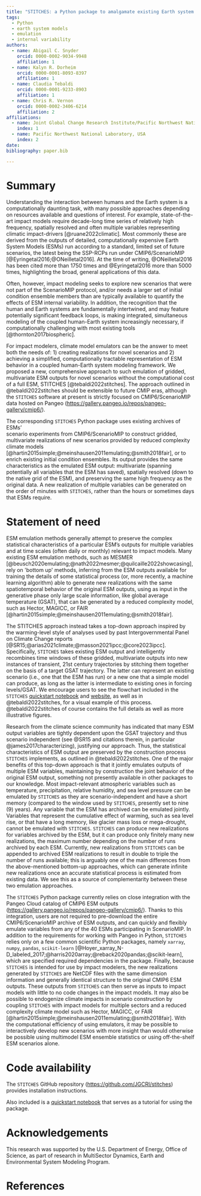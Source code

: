 ```yaml
---
title: "STITCHES: a Python package to amalgamate existing Earth system model output into new scenario realizations"
tags:
  - Python
  - earth system models
  - emulation
  - internal variability
authors:
  - name: Abigail C. Snyder
    orcid: 0000-0002-9034-9948
    affiliation: 1
  - name: Kalyn R. Dorheim
    orcid: 0000-0001-8093-8397
    affiliation: 1
  - name: Claudia Tebaldi
    orcid: 0000-0001-9233-8903
    affiliation: 1
  - name: Chris R. Vernon
    orcid: 0000-0002-3406-6214
    affiliation: 2
affiliations:
  - name: Joint Global Change Research Institute/Pacific Northwest National Laboratory, USA
    index: 1
  - name: Pacific Northwest National Laboratory, USA
    index: 2
date:
bibliography: paper.bib

---
```


# Summary

Understanding the interaction between humans and the Earth system is a
computationally daunting task, with many possible approaches depending on
resources available and questions of interest. For example, state-of-the-art
impact models require decade-long time series of relatively high frequency,
spatially resolved and often multiple variables representing climatic impact-drivers
[@ruane2022climatic]. Most commonly these are derived from the outputs
of  detailed, computationally expensive Earth System Models (ESMs) run according
to a standard, limited set of future scenarios, the latest being the SSP-RCPs
run under CMIP6/ScenarioMIP [@Eyringetal2016;@ONeilletal2016]. At the time of
writing, @ONeilletal2016 has been cited more than 1750 times and @Eyringetal2016
more than 5000 times, highlighting the broad, general applications of this data.


Often, however, impact modeling seeks to explore new scenarios that were not
part of the ScenarioMIP protocol, and/or needs a larger set of initial condition
ensemble members than are typically available to quantify the effects of ESM
internal variability. In addition, the recognition that the human and Earth
systems are fundamentally intertwined, and may feature potentially
significant feedback loops, is making integrated, simultaneous modeling of
the coupled human-Earth system increasingly necessary, if computationally
challenging with most existing tools [@thornton2017biospheric].


For impact modelers, climate model emulators can be the answer to meet both
the needs of: 1) creating realizations for novel scenarios and 2) achieving a
simplified, computationally tractable representation of ESM behavior in a
coupled human-Earth system modeling framework. We proposed a new,
comprehensive approach to such emulation of gridded, multivariate ESM
outputs for novel scenarios without the computational cost of a full ESM,
STITCHES [@tebaldi2022stitches]. The approach outlined in @tebaldi2022stitches should
be extensible to future CMIP eras, although the `STITCHES` software at present 
is strictly focused on CMIP6/ScenarioMIP data hosted on Pangeo 
(https://gallery.pangeo.io/repos/pangeo-gallery/cmip6/). 


The corresponding `STITCHES` Python package uses existing archives of ESMs’  
scenario experiments from CMIP6/ScenarioMIP to construct gridded, multivariate 
realizations of new scenarios provided by reduced complexity climate models 
[@hartin2015simple;@meinshausen2011emulating;@smith2018fair], or to 
enrich existing initial condition ensembles. Its output provides the same
characteristics as the emulated ESM output: multivariate (spanning 
potentially all variables that the ESM has saved), spatially resolved (down to 
the native grid of the ESM), and preserving the same high frequency as the original data.
A new realization of multiple variables can be generated on the order of minutes with 
`STITCHES`, rather than the hours or sometimes days that ESMs require. 



# Statement of need

ESM emulation methods generally attempt to preserve the complex statistical
characteristics of a particular ESM’s outputs for multiple variables and at 
time scales (often daily or monthly) relevant to impact models. Many 
existing ESM emulation methods, such as MESMER 
[@beusch2020emulating;@nath2022mesmer;@quilcaille2022showcasing], rely 
on 'bottom up' methods, inferring from the ESM outputs available for training the
details of some  statistical process (or, more recently, a machine learning algorithm)
able to generate new realizations with the same spatiotemporal behavior of the original
ESM outputs, using as input in the generative phase only large scale information,
like global average temperature (GSAT), that can be generated by a reduced complexity
model, such as Hector, MAGICC, or FAIR
[@hartin2015simple;@meinshausen2011emulating;@smith2018fair].


The STITCHES approach instead takes a top-down approach inspired by the warming-level
style of analyses used by past Intergovernmental Panel on Climate Change
reports [@SR15;@arias2021climate;@masson2021ipcc;@core2023ipcc]. Specifically,
`STITCHES` takes existing ESM output and intelligently recombines time windows
of these gridded, multivariate outputs into new instances of transient, 21st
century trajectories by stitching them together on the basis of a target GSAT
trajectory. The latter can represent an existing scenario (i.e., one that the
ESM has run) or a new one that a simple model can produce, as long as the latter
is intermediate to existing ones in forcing levels/GSAT. We encourage users to
see the flowchart included in the `STITCHES` 
[quickstart notebook](https://github.com/JGCRI/stitches/blob/main/notebooks/stitches-quickstart.ipynb) 
and [website](https://jgcri.github.io/stitches/), as well as in @tebaldi2022stitches, for a visual example of this process.
@tebaldi2022stitches of course contains the full details as well as more illustrative figures.


Research from the climate science  community has indicated that many ESM output
variables are tightly dependent upon the GSAT trajectory and thus scenario
independent (see @SR15 and citations therein, in particular @james2017characterizing), justifying our approach. Thus, the statistical
characteristics of ESM output are preserved by the construction process `STITCHES`
implements, as outlined in @tebaldi2022stitches. One of the major benefits of this
top-down approach is that it jointly emulates outputs of multiple ESM variables,
maintaining by construction the joint behavior of the original ESM output,
something not presently available in other packages to our knowledge. Most
impact-relevant atmospheric variables such as temperature, precipitation, relative
humidity, and sea level pressure can be emulated by `STITCHES` as they are
scenario-independent and have a short memory (compared to the window used by
`STITCHES`, presently set to nine (9) years). Any variable that the ESM has archived can
be emulated jointly. Variables that represent the cumulative effect of warming,
such as sea level rise, or that have a long memory, like glacier mass loss or
mega-drought, cannot be emulated with `STITCHES`. `STITCHES` can produce new
realizations for variables archived by the ESM, but it can produce only finitely
many new realizations, the maximum number depending on the number of runs
archived by each ESM. Currently, new realizations from `STITCHES` can be
appended to archived ESM realizations to result in  double to triple the number
of runs available; this is arguably one of the main differences from the above-mentioned
bottom-up approaches, which can generate infinite new realizations
once an accurate statistical process is estimated from existing data. We see
this as a source of complementarity between these two emulation approaches.

The `STITCHES` Python package currently relies on close integration with the
Pangeo Cloud catalog of CMIP6 ESM outputs (https://gallery.pangeo.io/repos/pangeo-gallery/cmip6/).
Thanks to this integration, users are not required to pre-download the entire
CMIP6/ScenarioMIP archive of ESM outputs, and can quickly and flexibly
emulate variables from any of the 40 ESMs participating in ScenarioMIP.
In addition to the requirements for working with Pangeo in Python, `STITCHES`
relies only on a few common scientific Python packages, namely `xarray`, `numpy`,
`pandas`, `scikit-learn`
[@Hoyer_xarray_N-D_labeled_2017;@harris2020array;@reback2020pandas;@scikit-learn],
which are specified required dependencies in the package.
Finally, because `STITCHES` is intended for use by  impact modelers, the new
realizations generated by `STITCHES` are NetCDF files with the same dimension
information and generally identical structure to the original CMIP6 ESM outputs.
These outputs from `STITCHES` can then serve as inputs to impact models with
little to no code changes in the impact models. It may also be possible to
endogenize climate impacts in scenario construction by coupling `STITCHES`
with impact models for multiple sectors and a reduced complexity climate model
such as Hector, MAGICC, or FAIR
[@hartin2015simple;@meinshausen2011emulating;@smith2018fair].
With the computational efficiency of using emulators,
it may be possible to interactively develop new scenarios with more insight than
would otherwise be possible using multimodel ESM ensemble statistics or using
off-the-shelf ESM scenarios alone.



# Code availability 

The `STITCHES` GitHub repository (https://github.com/JGCRI/stitches) provides 
installation instructions.

Also included is a [quickstart notebook](https://github.com/JGCRI/stitches/blob/main/notebooks/stitches-quickstart.ipynb) that serves as a tutorial for using the package.


# Acknowledgements

This research was supported by the U.S. Department of Energy, Office of Science, as part of research in MultiSector Dynamics, Earth and Environmental System Modeling Program.

# References

